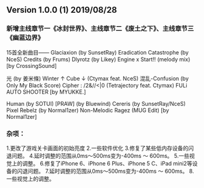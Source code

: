 ## Version 1.0.0 (1) 2019/08/28

### 新增主线章节一《冰封世界》、主线章节二《废土之下》、主线章节三《幽蓝边界》
15首全新曲目——
Glaciaxion (by SunsetRay)
Eradication Catastrophe (by NceS) 
Credits (by Frums)
Dlyrotz (by Likey) 
Engine x Start!! (melody mix) [by CrossingSound]

光 (by 姜米條)
Winter ↑ Cube ↓  (Ctymax feat. NceS)
混乱-Confusion (by Only My Black Score)
Cipher : /2&//<|0 (Tetrajectory feat. Ctymax)
FULi AUTO SHOOTER [by MYUKKE.]

Human (by SOTUI)
[PRAW] (by Bluewind)
Cereris (by SunsetRay/NceS)
Pixel Rebelz (by Normal1zer)
Non-Melodic Ragez (MUG Edit) [by Normal1zer]

### 杂项：
1.更改了游戏关卡画面的初始亮度
2.一些软件优化
3.修复了某些低内存设备的闪退问题。
4.延时调整的范围从0ms～500ms变为-400ms ～ 600ms。
5.一些视觉上的调整。
6.修复了iPhone 6、iPhone 6 Plus、iPhone 5 C、iPad mini2等设备的闪退问题。
7.延时调整的范围从0ms～500ms变为-400ms ～ 600ms。
8.一些视觉上的调整。
